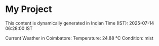 # My Project

This content is dynamically generated in Indian Time (IST): 2025-07-14 06:28:00 IST


Current Weather in Coimbatore:
Temperature: 24.88 °C
Condition: mist
